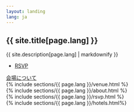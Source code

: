 ```yaml
---
layout: landing
lang: ja
---
```

<html>
<section id="banner">
	<div class="inner">
		<h2>{{ site.title[page.lang] }}</h2>
		<p>{{ site.description[page.lang] | markdownify }}</p>
		<ul class="actions">
			<li><a href="#rsvp" class="button special">RSVP</a></li>
		</ul>
	</div>
	<a href="#venue" class="more scrolly">会場について</a>
</section>

<section id="venue" class="wrapper style3 special">
	{% include sections/{{ page.lang }}/venue.html %}
</section>

<section id="about" class="wrapper alt style2">
	{% include sections/{{ page.lang }}/about.html %}
</section>

<section id="rsvp" class="wrapper style1 special">
	{% include sections/{{ page.lang }}/rsvp.html %}
</section>

<section id="hotels" class="wrapper style3 special">
	{% include sections/{{ page.lang }}/hotels.html%}
</section>

</html>
